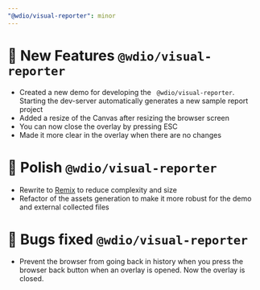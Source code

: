 ```yaml
---
"@wdio/visual-reporter": minor
---
```


# 🚀 New Features `@wdio/visual-reporter`

-   Created a new demo for developing the ` @wdio/visual-reporter`. Starting the dev-server automatically generates a new sample report project
-   Added a resize of the Canvas after resizing the browser screen
-   You can now close the overlay by pressing ESC
-   Made it more clear in the overlay when there are no changes

# 💅 Polish `@wdio/visual-reporter`

-   Rewrite to [Remix](https://remix.run) to reduce complexity and size
-   Refactor of the assets generation to make it more robust for the demo and external collected files

# 🐛 Bugs fixed `@wdio/visual-reporter`

-   Prevent the browser from going back in history when you press the browser back button when an overlay is opened. Now the overlay is closed.
